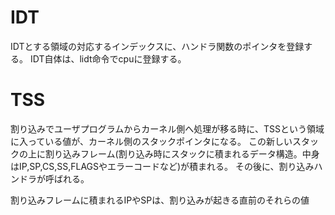 # IDT
IDTとする領域の対応するインデックスに、ハンドラ関数のポインタを登録する。
IDT自体は、lidt命令でcpuに登録する。

# TSS
割り込みでユーザプログラムからカーネル側へ処理が移る時に、TSSという領域に入っている値が、カーネル側のスタックポインタになる。
この新しいスタックの上に割り込みフレーム(割り込み時にスタックに積まれるデータ構造。中身はIP,SP,CS,SS,FLAGSやエラーコードなど)が積まれる。
その後に、割り込みハンドラが呼ばれる。

割り込みフレームに積まれるIPやSPは、割り込みが起きる直前のそれらの値